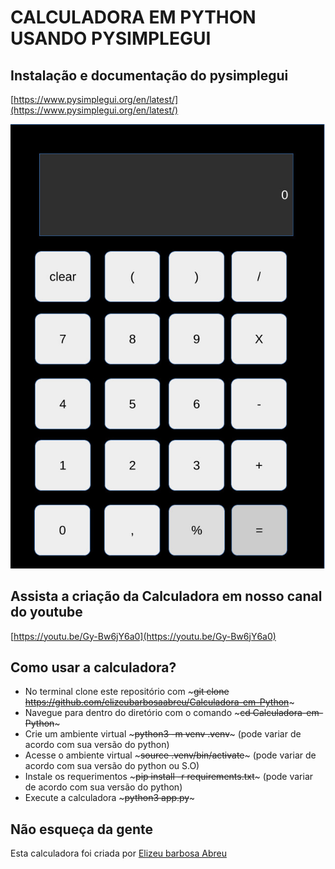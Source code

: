 # CALCULADORA EM PYTHON USANDO PYSIMPLEGUI

## Instalação e documentação do pysimplegui
[https://www.pysimplegui.org/en/latest/](https://www.pysimplegui.org/en/latest/)

![img.png](img.png)

## Assista a criação da Calculadora em nosso canal do youtube
[https://youtu.be/Gy-Bw6jY6a0](https://youtu.be/Gy-Bw6jY6a0)

## Como usar a calculadora?
- No terminal clone este repositório com ~~~git clone https://github.com/elizeubarbosaabreu/Calculadora-em-Python~~~
- Navegue para dentro do diretório com o comando ~~~cd Calculadora-em-Python~~~
- Crie um ambiente virtual ~~~python3 -m venv .venv~~~ (pode variar de acordo com sua versão do python)
- Acesse o ambiente virtual ~~~source .venv/bin/activate~~~ (pode variar de acordo com sua versão do python ou S.O)
- Instale os requerimentos ~~~pip install -r requirements.txt~~~ (pode variar de acordo com sua versão do python)
- Execute a calculadora ~~~python3 app.py~~~

## Não esqueça da gente
Esta calculadora foi criada por [Elizeu barbosa Abreu](https://github.com/elizeubarbosaabreu)